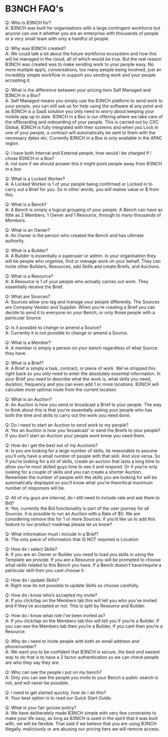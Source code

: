 # B3NCH FAQ's

Q: Who is B3NCH for?  
A: B3NCH was built for organisations with a large contingent workforce but anyone can use it whether you are an enterprise with thousands of people or a very small team with only a handful of people.

Q: Why was B3NCH created?  
A: We could talk a lot about the future workforce ecosystem and how this will be managed in the cloud, all of which would be true. But the real reason B3NCH was created was to make sending work to your people easy. No more multiple app’s, conversations, too many people being involved, just an incredibly simple workflow to support you sending work and your people accepting it.


Q: What is the difference between your pricing tiers Self Managed and B3NCH in a Box?  
A: Self Managed means you simply use the B3NCH platform to send work to your people, you can still ask us for help using the software at any point and as B3NCH is a SaaS solution you only need to worry about keeping your mobile app up to date. B3NCH in a Box is our offering where we take care of the offboarding and onboarding of your people. This is carried out by CXC Global, B3NCH is fully integrated with their systems and when you Lock In one of your people, a contract will automatically be sent to them with the necessary dates etc. Currently B3NCH in a Box is only available in the APAC region.

Q: I have both Internal and External people, how would i be charged if i chose B3NCH in a Box?  
A: not sure if we should answer this it might point people away from B3NCH in a box

Q: What is a Locked Worker?  
A: A Locked Worker is 1 of your people being confirmed or Locked in to carry out a Brief for you. So in other words, you will realise value or $ from this.

Q: What is a Bench?  
A: A Bench is simply a logical grouping of your people. A Bench can have as little as 2 Members, 1 Owner and 1 Resource, through to many thousands of Members.

Q: What is an Owner?  
A: An Owner is the person who created the Bench and has ultimate authority.

Q: What is a Builder?  
A: A Builder is essentially a superuser or admin. In your organisation they will be people who organise, find or manage work on your behalf. They can invite other Builders, Resources, add Skills and create Briefs, and Auctions.

Q: What is a Resource?  
A: A Resource is 1 of your people who actually carries out work. They essentially receive the Brief.

Q: What are Sources?  
A: Sources allow you tag and manage your people differently. The Sources are Company Vendor and Supplier. When you’re creating a Brief you can decide to send it to everyone on your Bench, or only those people with a particular Source.

Q: Is it possible to change or amend a Source?  
A: Currently it is not possible to change or amend a Source.

Q: What is a Member?  
A: A member is simply a person on your bench regardless of what Source they have.

Q: What is a Brief?  
A: A Brief is simply a task, contract, or piece of work. We’ve stripped this right back so you only need to enter the absolutely essential information. In your Brief you need to describe what the work is, what skills you need, duration, frequency and you can even add 1 or more locations. B3NCH will calculate most optimal route from the current location.

Q: What is an Auction?  
A: An Auction is how you send or broadcast a Brief to your people. The way to think about this is that you’re essentially asking your people who has both the time and skills to carry out the work you need done.

Q: Do i need to start an Auction to send work to my people?  
A: Yes an Auction is how you ‘broadcast’ or send the Briefs to your people? If you don’t start an Auction your people wont know you need them.

Q: How do i get the best out of my Auctions?  
A: Is you are looking for a large number of skills, its reasonable to assume you’ll only have a small number of people with that skill. And vice versa. So if you’re looking for a lot of skills, create an auction that lasts a long time to allow you’re most skilled guys time to see it and respond. Or if you’re only looking for a couple of skills and you can create a shorter Auction. Remember the number of people with the skills you are looking for will be automatically displayed so you’ll know what you’re theoritical maximum number of responses will be.

Q: All of my guys are internal, do i still need to include rate and ask them to Bid?  
A: Yes, currently the Bid functionality is part of the user journey for all Sources. It is possible to run an Auction with a Rate of $0. We are considering remove this for 1 or more Sources. If you’d like us to add this feature to our product roadmap please let us know?

Q: What information must i include in a Brief?  
A: The only piece of information that IS NOT required is Location

Q: How do i select Skills?  
A: If you are an Owner or Builder you need to load you skills in using the Template we provide. If you are a Resource you will be prompted to choose what skills related to this Bench you have. If a Bench doesn't have/require a particular skill then you cant choose it.

Q: How do i update Skills?  
A: Right now its not possible to update Skills so choose carefully.

Q: How do i know who’s accepted my invite?  
A: If you click/tap on the Members tab this will tell you who you’ve invited and if they’ve accepted or not. This is split by Resource and Builder.

Q: How do i know what role i’ve been invited as?  
A: If you click/tap on the Members tab this will tell you if you’re a Builder. If you can see the Members tab then you’re a Builder, if you cant then you’re a Resource.

Q: Why do i need to invite people with both an email address and phonenumber?  
A: We want you to be confident that B3NCH is secure, the best and easiest way to do that is to have a 2 factor authentication so we can check people are who they say they are.

Q: Who can see the people i put on my bench?  
A: Only you can see the people you invite to your Bench a public search is not, and will never be possible.

Q: I need to get started quickly, how do i do this?  
A: Your best option is to read our Quick Start Guide.

Q: What is your fair go/use policy?  
A: We have deliberately made B3NCH simple with very few constraints to make your life easy, as long as B3NCH is used in the spirit that it was built with, we will be flexible. That said if we believe that you are using B3NCH illegally, maliciously or are abusing our pricing tiers we will remove access.
